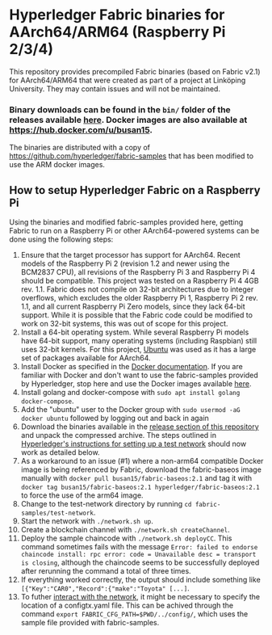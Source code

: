 # Hyperledger Fabric binaries for AArch64/ARM64 (Raspberry Pi 2/3/4)

This repository provides precompiled Fabric binaries (based on Fabric v2.1) for AArch64/ARM64 that were created as part of a project at Linköping University. They may contain issues and will not be maintained.

### Binary downloads can be found in the `bin/` folder of the releases available [here](https://github.com/busan15/fabric-binaries-pi/releases). Docker images are also available at https://hub.docker.com/u/busan15.

The binaries are distributed with a copy of https://github.com/hyperledger/fabric-samples that has been modified to use the ARM docker images.


## How to setup Hyperledger Fabric on a Raspberry Pi

Using the binaries and modified fabric-samples provided here, getting Fabric to run on a Raspberry Pi or other AArch64-powered systems can be done using the following steps:

1. Ensure that the target processor has support for AArch64. Recent models of the Raspberry Pi 2 (revision 1.2 and newer using the BCM2837 CPU), all revisions of the Raspberry Pi 3 and Raspberry Pi 4 should be compatible. This project was tested on a Raspberry Pi 4 4GB rev. 1.1. Fabric does not compile on 32-bit architectures due to integer overflows, which excludes the older Raspberry Pi 1, Raspberry Pi 2 rev. 1.1, and all current Raspberry Pi Zero models, since they lack 64-bit support. While it is possible that the Fabric code could be modified to work on 32-bit systems, this was out of scope for this project.
2. Install a 64-bit operating system. While several Raspberry Pi models have 64-bit support, many operating systems (including Raspbian) still uses 32-bit kernels. For this project, [Ubuntu](https://ubuntu.com/download/raspberry-pi) was used as it has a large set of packages available for AArch64.
3. Install Docker as specified in the [Docker documentation](https://docs.docker.com/engine/install/ubuntu/). If you are familiar with Docker and don't want to use the fabric-samples provided by Hyperledger, stop here and use the Docker images available [here](https://hub.docker.com/u/busan15).
4. Install golang and docker-compose with `sudo apt install golang docker-compose`.
5. Add the "ubuntu" user to the Docker group with `sudo usermod -aG docker ubuntu` followed by logging out and back in again
6. Download the binaries available in the [release section of this repository](https://github.com/busan15/fabric-binaries-pi/releases) and unpack the compressed archive. The steps outlined in [Hyperledger's instructions for setting up a test network](https://hyperledger-fabric.readthedocs.io/en/release-2.1/test_network.html) should now work as detailed below.
7. As a workaround to an issue (#1) where a non-arm64 compatible Docker image is being referenced by Fabric, download the fabric-baseos image manually with `docker pull busan15/fabric-baseos:2.1` and tag it with `docker tag busan15/fabric-baseos:2.1 hyperledger/fabric-baseos:2.1` to force the use of the arm64 image.
8. Change to the test-network directory by running `cd fabric-samples/test-network`.
9. Start the network with `./network.sh up`.
10. Create a blockchain channel with `./network.sh createChannel`.
11. Deploy the sample chaincode with `./network.sh deployCC`. This command sometimes fails with the message `Error: failed to endorse chaincode install: rpc error: code = Unavailable desc = transport is closing`, although the chaincode seems to be successfully deployed after rerunning the command a total of three times.
12. If everything worked correctly, the output should include something like `[{"Key":"CAR0","Record":{"make":"Toyota" [...]`.
13. To futher [interact with the network](https://hyperledger-fabric.readthedocs.io/en/release-2.1/test_network.html#interacting-with-the-network), it might be necessary to specify the location of a configtx.yaml file. This can be achived through the command `export FABRIC_CFG_PATH=$PWD/../config/`, which uses the sample file provided with fabric-samples.